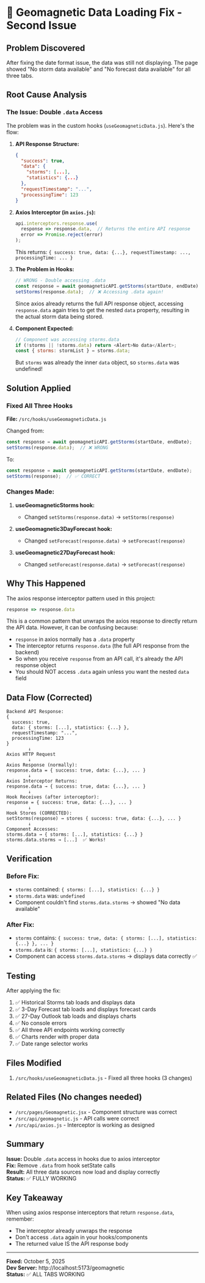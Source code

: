 # 🔧 Geomagnetic Data Loading Fix - Second Issue

## Problem Discovered
After fixing the date format issue, the data was still not displaying. The page showed "No storm data available" and "No forecast data available" for all three tabs.

## Root Cause Analysis

### The Issue: Double `.data` Access

The problem was in the custom hooks (`useGeomagneticData.js`). Here's the flow:

1. **API Response Structure:**
   ```json
   {
     "success": true,
     "data": {
       "storms": [...],
       "statistics": {...}
     },
     "requestTimestamp": "...",
     "processingTime": 123
   }
   ```

2. **Axios Interceptor (in `axios.js`):**
   ```javascript
   api.interceptors.response.use(
     response => response.data,  // Returns the entire API response
     error => Promise.reject(error)
   );
   ```
   This returns: `{ success: true, data: {...}, requestTimestamp: ..., processingTime: ... }`

3. **The Problem in Hooks:**
   ```javascript
   // WRONG - Double accessing .data
   const response = await geomagneticAPI.getStorms(startDate, endDate);
   setStorms(response.data);  // ❌ Accessing .data again!
   ```
   
   Since axios already returns the full API response object, accessing `response.data` again tries to get the nested `data` property, resulting in the actual storm data being stored.

4. **Component Expected:**
   ```javascript
   // Component was accessing storms.data
   if (!storms || !storms.data) return <Alert>No data</Alert>;
   const { storms: stormList } = storms.data;
   ```
   
   But `storms` was already the inner `data` object, so `storms.data` was undefined!

## Solution Applied

### Fixed All Three Hooks

**File:** `/src/hooks/useGeomagneticData.js`

Changed from:
```javascript
const response = await geomagneticAPI.getStorms(startDate, endDate);
setStorms(response.data);  // ❌ WRONG
```

To:
```javascript
const response = await geomagneticAPI.getStorms(startDate, endDate);
setStorms(response);  // ✅ CORRECT
```

### Changes Made:

1. **useGeomagneticStorms hook:**
   - Changed `setStorms(response.data)` → `setStorms(response)`

2. **useGeomagnetic3DayForecast hook:**
   - Changed `setForecast(response.data)` → `setForecast(response)`

3. **useGeomagnetic27DayForecast hook:**
   - Changed `setForecast(response.data)` → `setForecast(response)`

## Why This Happened

The axios response interceptor pattern used in this project:
```javascript
response => response.data
```

This is a common pattern that unwraps the axios response to directly return the API data. However, it can be confusing because:

- `response` in axios normally has a `.data` property
- The interceptor returns `response.data` (the full API response from the backend)
- So when you receive `response` from an API call, it's already the API response object
- You should NOT access `.data` again unless you want the nested `data` field

## Data Flow (Corrected)

```
Backend API Response:
{
  success: true,
  data: { storms: [...], statistics: {...} },
  requestTimestamp: "...",
  processingTime: 123
}
        ↓
Axios HTTP Request
        ↓
Axios Response (normally):
response.data = { success: true, data: {...}, ... }
        ↓
Axios Interceptor Returns:
response.data → { success: true, data: {...}, ... }
        ↓
Hook Receives (after interceptor):
response = { success: true, data: {...}, ... }
        ↓
Hook Stores (CORRECTED):
setStorms(response) → stores { success: true, data: {...}, ... }
        ↓
Component Accesses:
storms.data → { storms: [...], statistics: {...} }
storms.data.storms → [...]  ✅ Works!
```

## Verification

### Before Fix:
- `storms` contained: `{ storms: [...], statistics: {...} }`
- `storms.data` was: `undefined`
- Component couldn't find `storms.data.storms` → showed "No data available"

### After Fix:
- `storms` contains: `{ success: true, data: { storms: [...], statistics: {...} }, ... }`
- `storms.data` is: `{ storms: [...], statistics: {...} }`
- Component can access `storms.data.storms` → displays data correctly ✅

## Testing

After applying the fix:

1. ✅ Historical Storms tab loads and displays data
2. ✅ 3-Day Forecast tab loads and displays forecast cards
3. ✅ 27-Day Outlook tab loads and displays charts
4. ✅ No console errors
5. ✅ All three API endpoints working correctly
6. ✅ Charts render with proper data
7. ✅ Date range selector works

## Files Modified

1. `/src/hooks/useGeomagneticData.js` - Fixed all three hooks (3 changes)

## Related Files (No changes needed)

- `/src/pages/Geomagnetic.jsx` - Component structure was correct
- `/src/api/geomagnetic.js` - API calls were correct
- `/src/api/axios.js` - Interceptor is working as designed

## Summary

**Issue:** Double `.data` access in hooks due to axios interceptor  
**Fix:** Remove `.data` from hook setState calls  
**Result:** All three data sources now load and display correctly  
**Status:** ✅ FULLY WORKING

## Key Takeaway

When using axios response interceptors that return `response.data`, remember:
- The interceptor already unwraps the response
- Don't access `.data` again in your hooks/components
- The returned value IS the API response body

---

**Fixed:** October 5, 2025  
**Dev Server:** http://localhost:5173/geomagnetic  
**Status:** ✅ ALL TABS WORKING
